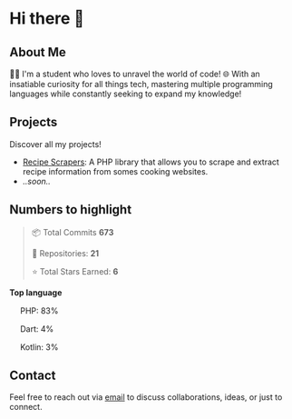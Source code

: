 # Hi there 👋

## About Me

👨‍🎓 I'm a student who loves to unravel the world of code! 🌐  With an insatiable curiosity for all things tech, mastering multiple programming languages while constantly seeking to expand my knowledge!


## Projects

Discover all my projects!

- [Recipe Scrapers](https://github.com/MatteoLore/RecipeScrapers): A PHP library that allows you to scrape and extract recipe information from somes cooking websites.
- *..soon..*

## Numbers to highlight
> 📦 Total Commits **673**
> 
> 📜 Repositories: **21**
> 
> ⭐ Total Stars Earned: **6**

> 

**Top language** 

 <code><img height="15" src="https://pngimg.com/uploads/php/php_PNG23.png"></code>  PHP:  83%

 <code><img height="15" src="https://cdn.freebiesupply.com/logos/large/2x/dart-logo-png-transparent.png"></code>  Dart:  4%

 <code><img height="15" src="https://cdn.freebiesupply.com/logos/large/2x/kotlin-1-logo-png-transparent.png"></code>  Kotlin:  3%

## Contact

Feel free to reach out via [email](mailto:mat.dev.official@gmail.com) to discuss collaborations, ideas, or just to connect.